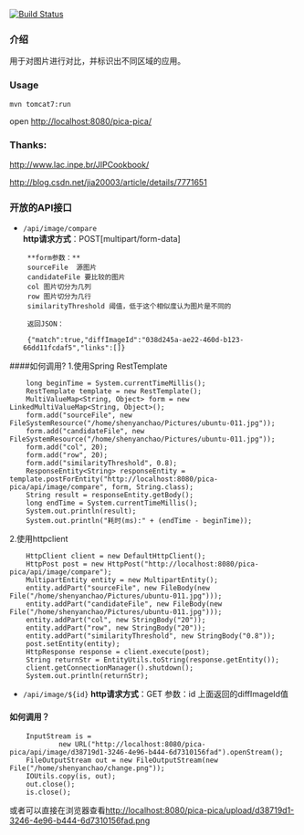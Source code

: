 
[![Build Status](https://travis-ci.org/blueshen/pica-pica.png?branch=master)](https://travis-ci.org/blueshen/pica-pica)

### 介绍
用于对图片进行对比，并标识出不同区域的应用。

### Usage

    mvn tomcat7:run

open <http://localhost:8080/pica-pica/>



### Thanks:

<http://www.lac.inpe.br/JIPCookbook/>

<http://blog.csdn.net/jia20003/article/details/7771651>


### 开放的API接口

- `/api/image/compare`    
       **http请求方式**：POST[multipart/form-data]

       **form参数：**   
       sourceFile  源图片   
       candidateFile 要比较的图片   
       col 图片切分为几列    
       row 图片切分为几行
       similarityThreshold 阈值，低于这个相似度认为图片是不同的
       
       返回JSON：
       
       {"match":true,"diffImageId":"038d245a-ae22-460d-b123-66dd11fcdaf5","links":[]}
       
####如何调用?
1.使用Spring RestTemplate
     
        long beginTime = System.currentTimeMillis();
        RestTemplate template = new RestTemplate();
        MultiValueMap<String, Object> form = new LinkedMultiValueMap<String, Object>();
        form.add("sourceFile", new FileSystemResource("/home/shenyanchao/Pictures/ubuntu-011.jpg"));
        form.add("candidateFile", new FileSystemResource("/home/shenyanchao/Pictures/ubuntu-011.jpg"));
        form.add("col", 20);
        form.add("row", 20);
        form.add("similarityThreshold", 0.8);
        ResponseEntity<String> responseEntity = template.postForEntity("http://localhost:8080/pica-pica/api/image/compare", form, String.class);
        String result = responseEntity.getBody();
        long endTime = System.currentTimeMillis();
        System.out.println(result);
        System.out.println("耗时(ms):" + (endTime - beginTime));
2.使用httpclient
    
        HttpClient client = new DefaultHttpClient();
        HttpPost post = new HttpPost("http://localhost:8080/pica-pica/api/image/compare");
        MultipartEntity entity = new MultipartEntity();
        entity.addPart("sourceFile", new FileBody(new File("/home/shenyanchao/Pictures/ubuntu-011.jpg")));
        entity.addPart("candidateFile", new FileBody(new File("/home/shenyanchao/Pictures/ubuntu-011.jpg")));
        entity.addPart("col", new StringBody("20"));
        entity.addPart("row", new StringBody("20"));
        entity.addPart("similarityThreshold", new StringBody("0.8"));
        post.setEntity(entity);
        HttpResponse response = client.execute(post);
        String returnStr = EntityUtils.toString(response.getEntity());
        client.getConnectionManager().shutdown();
        System.out.println(returnStr);
        
-  `/api/image/${id}`
    **http请求方式**：GET
    参数：id 上面返回的diffImageId值
    
#### 如何调用？
    
        InputStream is =
                new URL("http://localhost:8080/pica-pica/api/image/d38719d1-3246-4e96-b444-6d7310156fad").openStream();
        FileOutputStream out = new FileOutputStream(new File("/home/shenyanchao/change.png"));
        IOUtils.copy(is, out);
        out.close();
        is.close();
  
  或者可以直接在浏览器查看<http://localhost:8080/pica-pica/upload/d38719d1-3246-4e96-b444-6d7310156fad.png>


